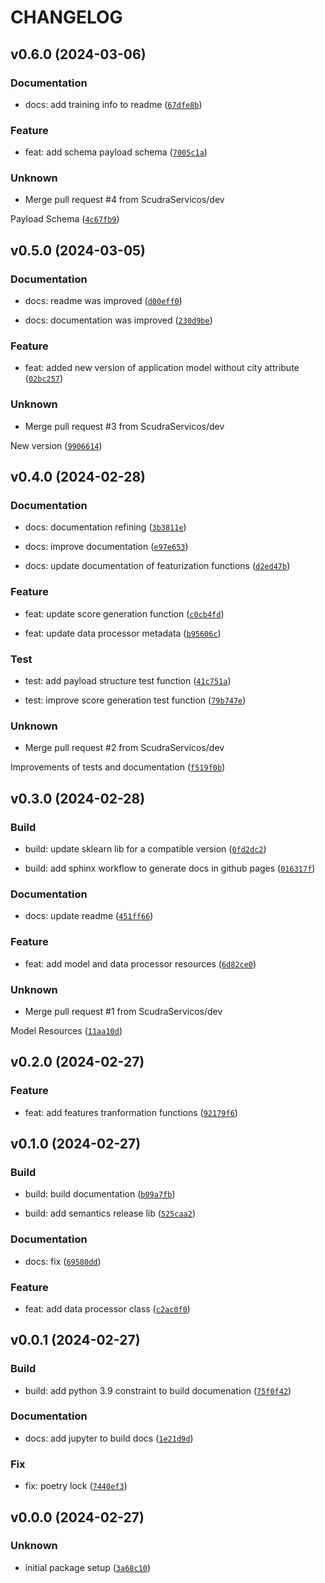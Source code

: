 # CHANGELOG



## v0.6.0 (2024-03-06)

### Documentation

* docs: add training info to readme ([`67dfe8b`](https://github.com/ScudraServicos/application_model/commit/67dfe8bcce1ee14392c66df2c661c65ea04d30ec))

### Feature

* feat: add schema payload schema ([`7005c1a`](https://github.com/ScudraServicos/application_model/commit/7005c1ab36bb5d8423f7d8032d7a0375bae5be79))

### Unknown

* Merge pull request #4 from ScudraServicos/dev

Payload Schema ([`4c67fb9`](https://github.com/ScudraServicos/application_model/commit/4c67fb9a283b5b60fa98a4b66a0415c213892532))


## v0.5.0 (2024-03-05)

### Documentation

* docs: readme was improved ([`d00eff0`](https://github.com/ScudraServicos/application_model/commit/d00eff008bf62a152aef36b4446ea95653182bae))

* docs: documentation was improved ([`230d9be`](https://github.com/ScudraServicos/application_model/commit/230d9be32e400133fbea60e070746da546e2cc12))

### Feature

* feat: added new version of application model without city attribute ([`02bc257`](https://github.com/ScudraServicos/application_model/commit/02bc2572b73a159de28e50c3e0fa58187020c3d2))

### Unknown

* Merge pull request #3 from ScudraServicos/dev

New version ([`9906614`](https://github.com/ScudraServicos/application_model/commit/9906614d5f06790d8e1fec4b03d7d5febc050976))


## v0.4.0 (2024-02-28)

### Documentation

* docs: documentation refining ([`3b3811e`](https://github.com/ScudraServicos/application_model/commit/3b3811e4113abfdcdf2778bbf0439807b671b827))

* docs: improve documentation ([`e97e653`](https://github.com/ScudraServicos/application_model/commit/e97e653b734f9b3c0409122d0f7cc80314d54878))

* docs: update documentation of featurization functions ([`d2ed47b`](https://github.com/ScudraServicos/application_model/commit/d2ed47b51fc10911a75f0791a44f067107141bba))

### Feature

* feat: update score generation function ([`c0cb4fd`](https://github.com/ScudraServicos/application_model/commit/c0cb4fde6ac980d5aa350e3cd5ef8e092e9978f1))

* feat: update data processor metadata ([`b95606c`](https://github.com/ScudraServicos/application_model/commit/b95606ce073d6505a5df242e2c3d6416e632a885))

### Test

* test: add payload structure test function ([`41c751a`](https://github.com/ScudraServicos/application_model/commit/41c751aab3e680150487cc418634b56fc206e99b))

* test: improve score generation test function ([`79b747e`](https://github.com/ScudraServicos/application_model/commit/79b747e265d3fa7e0d09fe9d7a9e34fc705c3ec7))

### Unknown

* Merge pull request #2 from ScudraServicos/dev

Improvements of tests and documentation ([`f519f0b`](https://github.com/ScudraServicos/application_model/commit/f519f0b7ff64cc66af23a67be5cabd970940ea9c))


## v0.3.0 (2024-02-28)

### Build

* build: update sklearn lib for a compatible version ([`0fd2dc2`](https://github.com/ScudraServicos/application_model/commit/0fd2dc205224810a3fe0903b83f586bb3925c20a))

* build: add sphinx workflow to generate docs in github pages ([`016317f`](https://github.com/ScudraServicos/application_model/commit/016317fc9f5b8939ea45a36456e4df8d44136661))

### Documentation

* docs: update readme ([`451ff66`](https://github.com/ScudraServicos/application_model/commit/451ff6662e18943a4d670553782a219909a394e7))

### Feature

* feat: add model and data processor resources ([`6d82ce0`](https://github.com/ScudraServicos/application_model/commit/6d82ce0eacc0b79117da0fa8ec13bf3df7909bf0))

### Unknown

* Merge pull request #1 from ScudraServicos/dev

Model Resources ([`11aa10d`](https://github.com/ScudraServicos/application_model/commit/11aa10d2860e7faa3232ed2d28cfb20390676f42))


## v0.2.0 (2024-02-27)

### Feature

* feat: add features tranformation functions ([`92179f6`](https://github.com/ScudraServicos/application_model/commit/92179f6399b4f72c53bf5e125c281a49601bb13f))


## v0.1.0 (2024-02-27)

### Build

* build: build documentation ([`b09a7fb`](https://github.com/ScudraServicos/application_model/commit/b09a7fbc5859ca1844acbebb78830553266bff09))

* build: add semantics release lib ([`525caa2`](https://github.com/ScudraServicos/application_model/commit/525caa2809899b47faef0e09879a4eeacaa6bde9))

### Documentation

* docs: fix ([`69580dd`](https://github.com/ScudraServicos/application_model/commit/69580dd00853e161acc684ffdb326b66e69ef018))

### Feature

* feat: add data processor class ([`c2ac0f0`](https://github.com/ScudraServicos/application_model/commit/c2ac0f0f480e1396b4077f5a83c9d806bd82fb28))


## v0.0.1 (2024-02-27)

### Build

* build: add python 3.9 constraint to build documenation ([`75f0f42`](https://github.com/ScudraServicos/application_model/commit/75f0f42c801d04be512012cff6bc00a7b4a5e7ca))

### Documentation

* docs: add jupyter to build docs ([`1e21d9d`](https://github.com/ScudraServicos/application_model/commit/1e21d9d289b80fbd888ba89b231cee4709f19c8e))

### Fix

* fix: poetry lock ([`7440ef3`](https://github.com/ScudraServicos/application_model/commit/7440ef3932ec64ae28a5a9a84cf2d90c25b03b57))


## v0.0.0 (2024-02-27)

### Unknown

* initial package setup ([`3a68c10`](https://github.com/ScudraServicos/application_model/commit/3a68c10da9e4b1e1ba6a136f23079354e57804db))
